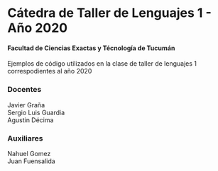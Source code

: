 # Cátedra de Taller de Lenguajes 1 - Año 2020 
#### Facultad de Ciencias Exactas y Técnología de Tucumán ####  
 
  
Ejemplos de código utilizados en la clase de taller de lenguajes 1 correspodientes al año 2020
### Docentes 
Javier Graña   
Sergio Luis Guardia  
Agustin Décima
### Auxiliares  
Nahuel Gomez  
Juan Fuensalida  
